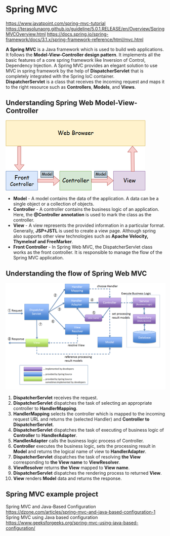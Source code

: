 # Spring MVC
https://www.javatpoint.com/spring-mvc-tutorial
https://terasolunaorg.github.io/guideline/5.0.1.RELEASE/en/Overview/SpringMVCOverview.html
https://docs.spring.io/spring-framework/docs/3.1.x/spring-framework-reference/html/mvc.html


**A Spring MVC** is a Java framework which is used to build web applications. It follows the **Model-View-Controller design pattern**.
It implements all the basic features of a core spring framework like Inversion of Control, Dependency Injection.
A Spring MVC provides an elegant solution to use MVC in spring framework by the help of **DispatcherServlet** that is completely 
integrated with the Spring IoC container. <br>
**DispatcherServlet** is a class that receives the incoming request and maps it to the right resource such as **Controllers**, **Models**, and **Views**.

## Understanding Spring Web Model-View-Controller

![Spring Web Model-View-Controller](media/spring-web-model-view-controller.png)

- **Model** - A model contains the data of the application. A data can be a single object or a collection of objects.
- **Controller** - A controller contains the business logic of an application. Here, the **@Controller annotation** is used to mark the class as the controller.
- **View** - A view represents the provided information in a particular format. Generally, **JSP+JSTL** is used to create a view page. Although spring also supports other view technologies such as **Apache Velocity, Thymeleaf and FreeMarker**.<br>
- **Front Controller** - In Spring Web MVC, the DispatcherServlet class works as the front controller. It is responsible to manage the flow of the Spring MVC application.


## Understanding the flow of Spring Web MVC

![Request Lifecycle In Spring MVC](media/RequestLifecycle.png)

1. **DispatcherServlet** receives the request.
2. **DispatcherServlet** dispatches the task of selecting an appropriate controller to **HandlerMapping**.
3. **HandlerMapping** selects the controller which is mapped to the incoming request URL and returns the (selected Handler) and **Controller to DispatcherServlet**.
4. **DispatcherServlet** dispatches the task of executing of business logic of **Controller** to **HandlerAdapter**.
5. **HandlerAdapter** calls the business logic process of Controller.
6. **Controller** executes the business logic, sets the processing result in **Model** and returns the logical name of view to **HandlerAdapter**.
7. **DispatcherServlet** dispatches the task of resolving **the View** corresponding to **the View name** to **ViewResolver**. 
8. **ViewResolver** returns **the View** mapped to **View name**.
9. **DispatcherServlet** dispatches the rendering process to returned **View**.
10. **View** renders **Model** data and returns the response.


## Spring MVC example project
Spring MVC and Java-Based Configuration
https://dzone.com/articles/spring-mvc-and-java-based-configuration-1
Spring MVC using Java based configuration
https://www.geeksforgeeks.org/spring-mvc-using-java-based-configuration/
